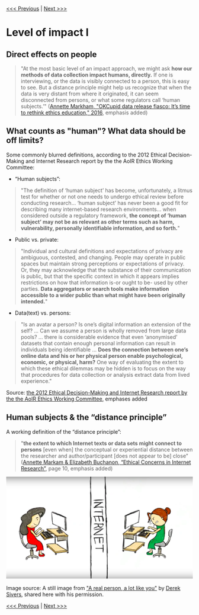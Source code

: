 [<<< Previous](levelsimpact.md) | [Next >>>](impact1cont.md)

# Level of impact I

## Direct effects on people

> "At the most basic level of an impact approach, we might ask **how our methods of data collection impact humans, directly.** If one is interviewing, or the data is visibly connected to a person, this is easy to see. But a distance principle might help us recognize that when the data is very distant from where it originated, it can seem disconnected from persons, or what some regulators call ‘human subjects.’" ([Annette Markham, "OKCupid data release fiasco: It’s time to rethink ethics education," 2016](http://annettemarkham.com/2016/05/okcupid-data-release-fiasco-its-time-to-rethink-ethics-education/), emphasis added)  

## What counts as "human"? What data should be off limits?
 
Some commonly blurred definitions, according to the 2012 Ethical Decision-Making and Internet Research report by the the AoIR Ethics Working Committee:  

* “Human subjects”:

> "The definition of ‘human subject’ has become, unfortunately, a litmus test for whether or not one needs to undergo ethical review before conducting research... ‘human subject’ has never been a good fit for describing many internet-based research environments... when considered outside a regulatory framework, **the concept of ‘human subject’ may not be as relevant as other terms such as harm, vulnerability, personally identifiable information, and so forth.**"  

* Public vs. private:  

> "Individual and cultural definitions and expectations of privacy are ambiguous, contested, and changing. People may operate in public spaces but maintain strong perceptions or expectations of privacy. Or, they may acknowledge that the substance of their communication is public, but that the specific context in which it appears implies restrictions on how that information is-or ought to be- used by other parties. **Data aggregators or search tools make information accessible to a wider public than what might have been originally intended.**" 

* Data(text) vs. persons:

> "Is an avatar a person? Is one’s digital information an extension of the self? ... Can we assume a person is wholly removed from large data pools? ... there is considerable evidence that even ‘anonymised’ datasets that contain enough personal information can result in individuals being identifiable ... **Does the connection between one’s online data and his or her physical person enable psychological, economic, or physical, harm?** One way of evaluating the extent to which these ethical dilemmas may be hidden is to focus on the way that procedures for data collection or analysis extract data from lived experience."  

Source: [the 2012 Ethical Decision-Making and Internet Research report by the the AoIR Ethics Working Committee](http://aoir.org/reports/ethics2.pdf), emphases added    

## Human subjects & the “distance principle”

A working definition of the “distance principle”:

> "**the extent to which Internet texts or data sets might connect to persons** [even when] the conceptual or experiential distance between the researcher and author/participant [does not appear to be] close" ([Annette Markam & Elizabeth Buchanon, “Ethical Concerns in Internet Research”](https://www.academia.edu/8037870/Ethical_Concerns_in_Internet_Research), page 10, emphasis added)  

![Image of one person typing on a computer followed by a divisionary line marked 'internet' and then a second person typing on a computer, image drawn by Derek Sivers](../images/realperson.png)  

Image source: A still image from ["A real person, a lot like you"](https://www.youtube.com/watch?v=cfwwHa-7Ux8) by [Derek Sivers](https://sivers.org/), shared here with his permission.  

[<<< Previous](levelsimpact.md) | [Next >>>](impact1cont.md)
